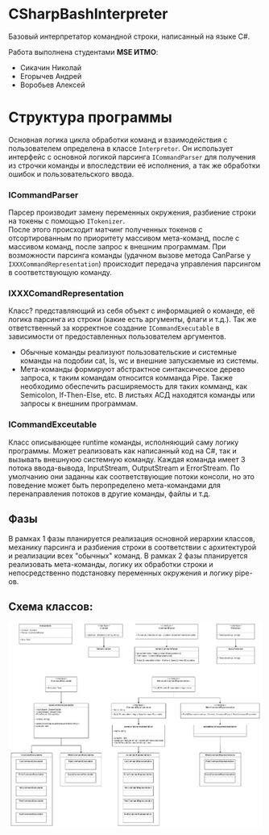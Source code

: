 # CSharpBashInterpreter
Базовый интерпретатор командной строки, написанный на языке C#.


Работа выполнена студентами **MSE ИТМО**:
- Сикачин Николай
- Егорычев Андрей
- Воробьев Алексей


# Структура программы

Основная логика цикла обработки команд и взаимодействия с пользователем определена в классе ``Interpretor``. Он использует интерфейс c основной логикой парсинга ``ICommandParser`` для получения из строчки команды и впоследствии её исполнения, а так же обработки ошибок и пользовательского ввода.

### ICommandParser
Парсер производит замену переменных окружения, разбиение строки на токены с помощью ``ITokenizer``.  
После этого происходит матчинг полученных токенов с отсортированным по приоритету массивом мета-команд, после с массивом команд, после запрос к внешним программам.
При возможности парсинга команды (удачном вызове метода CanParse у ``IXXXCommandRepresentation``) происходит передача управления парсингом в соответствующую команду.  

### IXXXComandRepresentation
Класс? представляющий из себя объект с информацией о команде, её логика парсинга из строки (какие есть аргументы, флаги и т.д.).
Так же ответственный за корректное создание ``ICommandExecutable`` в зависимости от предоставленных пользователем аргументов.

- Обычные команды реализуют пользовательские и системные команды на подобии cat, ls, wc и внешние запускаемые из системы.
- Мета-команды формируют абстрактное синтаксическое дерево запроса, к таким командам относится комманда Pipe. Также необходимо обеспечить расширяемость для таких комманд, как Semicolon, If-Then-Else, etc. В листьях АСД находятся команды или запросы к внешним программам.  


### ICommandExceutable

Класс описывающее runtime команды, исполняющий саму логику программы. Может реализовать как написанный код на C#, так и вызывать внешнуюю системную команду.
Каждая команда имеет 3 потока ввода-вывода, InputStream, OutputStream и ErrorStream. По умолчанию они заданны как соответствующие потоки консоли, но это поведение может быть перопределено мета-командами для перенаправления потоков в другие команды, файлы и т.д.  

## Фазы
В рамках 1 фазы планируется реализация основной иерархии классов, механику парсинга и разбиения строки в соответствии с архитектурой и реализации всех "обычных" команд. 
В рамках 2 фазы планируется реализовать мета-команды, логику их обработки строки и непосредственно подстановку переменных окружения и логику pipe-ов.

## Схема классов:
![Diagram](./diagrams/cli-bash-classes.png)
